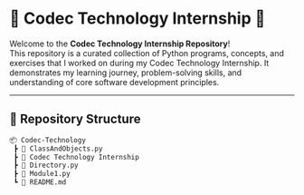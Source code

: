 # 🎯 Codec Technology Internship 🚀

Welcome to the **Codec Technology Internship Repository**!  
This repository is a curated collection of Python programs, concepts, and exercises that I worked on during my Codec Technology Internship. It demonstrates my learning journey, problem-solving skills, and understanding of core software development principles.

---

## 📂 Repository Structure

```bash
📦 Codec-Technology
 ┣ 📄 ClassAndObjects.py
 ┣ 📄 Codec Technology Internship
 ┣ 📄 Directory.py
 ┣ 📄 Module1.py
 ┗ 📄 README.md

